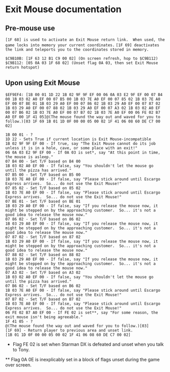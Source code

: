 # Exit Mouse documentation

## Pre-mouse use

`[1F 68] is used to activate an Exit Mouse return link.  When used, the game locks into memory your current coordinates.`
`[1F 69] deactivates the link and teleports you to the coordinates stored in memory.`

`$C9B10B: [1F 63 12 B1 C9 00 02] (On screen refresh, hop to $C9B112)`
`$C9B112: [05 0A 03 1F 68 02] (Unset flag 0A 03, then set Exit Mouse return hotspot)`

## Upon using Exit Mouse

`$EF9EF4: [1B 00 01 1D 22 1B 02 9F 9F EF 00 06 0A 03 E2 9F EF 00 07 B4 00 1B 03 02 A0 EF 00 07 B5 00 1B 03 7E A0 EF 00 07 85 02 1B 03 7E A0 EF 00 07 BE 01 1B 03 29 A0 EF 00 07 86 02 1B 03 29 A0 EF 00 07 87 02 1B 03 29 A0 EF 00 07 88 02 1B 03 29 A0 EF 00 07 A3 02 1B 03 02 A0 EF 00 07 B6 02 1B 03 7E A0 EF 00 07 B7 02 1B 03 7E A0 EF 00 06 FE 02 B7 A0 EF 00 1F 41 05]@(The mouse found the way out and waved for you to follow.)[03 1F 69 1B 01 1D 0F 00 00 05 00 02 1F 41 06 08 60 DE C7 00 02]`

    1B 00 01 - ?
    1D 22 - Sets True if current location is Exit Mouse-incompatible
    1B 02 9F 9F EF 00 - If true, say "The Exit Mouse cannot do its job unless it is in a hole, cave, or some place with an exit!"
    06 0A 03 E2 9F EF 00 - If 0A 03 is set*, say "At this point in time, the mouse is asleep."
    07 B4 00 - Set T/F based on B4 00
    1B 03 02 A0 EF 00 - If false, say "You shouldn't let the mouse go until the pizza has arrived."
    07 B5 00 - Set T/F based on B5 00
    1B 03 7E A0 EF 00 - If false, say "Please stick around until Escargo Express arrives.  So... do not use the Exit Mouse!"
    07 85 02 - Set T/F based on 85 02
    1B 03 7E A0 EF 00 - If false, say "Please stick around until Escargo Express arrives.  So... do not use the Exit Mouse!"
    07 BE 01 - Set T/F based on BE 01
    1B 03 29 A0 EF 00 - If false, say "If you release the mouse now, it might be stepped on by the approaching customer.  So... it's not a good idea to release the mouse now."
    07 86 02 - Set T/F based on 86 02
    1B 03 29 A0 EF 00 - If false, say "If you release the mouse now, it might be stepped on by the approaching customer.  So... it's not a good idea to release the mouse now."
    07 87 02 - Set T/F based on 87 02
    1B 03 29 A0 EF 00 - If false, say "If you release the mouse now, it might be stepped on by the approaching customer.  So... it's not a good idea to release the mouse now."
    07 88 02 - Set T/F based on 88 02
    1B 03 29 A0 EF 00 - If false, say "If you release the mouse now, it might be stepped on by the approaching customer.  So... it's not a good idea to release the mouse now."
    07 A3 02 - Set T/F based on A3 02
    1B 03 02 A0 EF 00 - If false, say "You shouldn't let the mouse go until the pizza has arrived."
    07 B6 02 - Set T/F based on B6 02
    1B 03 7E A0 EF 00 - If false, say "Please stick around until Escargo Express arrives.  So... do not use the Exit Mouse!"
    07 B7 02 - Set T/F based on B7 02
    1B 03 7E A0 EF 00 - If false, say "Please stick around until Escargo Express arrives.  So... do not use the Exit Mouse!"
    06 FE 02 B7 A0 EF 00 - If FE 02 is set**, say "For some reason, the exit mouse isn't being agreeable."
    1F 41 05 - ?
    @(The mouse found the way out and waved for you to follow.)[03]
    [1F 69] - Return player to previous area and unset link.
    [1B 01 1D 0F 00 00 05 00 02 1F 41 06 08 60 DE C7 00 02]

*  Flag FE 02 is set when Starman DX is defeated and unset when you talk to Tony.

** Flag 0A 0E is inexplicably set in a block of flags unset during the game over screen.
